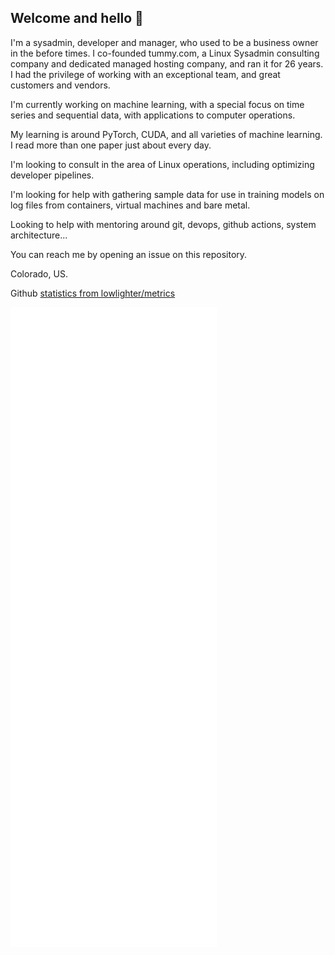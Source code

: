 ## Welcome and hello 👋

I'm a sysadmin, developer and manager, who used to be a business owner in the before times. I co-founded tummy.com, a Linux Sysadmin consulting company and dedicated managed hosting company, and ran it for 26 years. I had the privilege of working with an exceptional team, and great customers and vendors.

I'm currently working on machine learning, with a special focus on time series and sequential data, with applications to computer operations.

My learning is around PyTorch, CUDA, and all varieties of machine learning. I read more than one paper just about every day.

I'm looking to consult in the area of Linux operations, including optimizing developer pipelines.

I'm looking for help with gathering sample data for use in training models on log files from containers, virtual machines and bare metal. 

Looking to help with mentoring around git, devops, github actions, system architecture...

You can reach me by opening an issue on this repository.

Colorado, US.

Github [statistics from lowlighter/metrics](https://github.com/lowlighter/metrics)

![m](github-metrics.svg)


